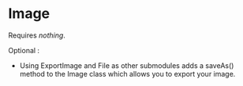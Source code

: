# Image

Requires *nothing*.

Optional : 
  - Using ExportImage and File as other submodules adds a saveAs() method to the Image class which allows you to export your image.
